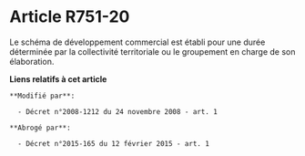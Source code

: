 # Article R751-20

Le schéma de développement commercial est établi pour une durée déterminée par la collectivité territoriale ou le groupement
en charge de son élaboration.

**Liens relatifs à cet article**

	**Modifié par**:

	  - Décret n°2008-1212 du 24 novembre 2008 - art. 1

	**Abrogé par**:

	  - Décret n°2015-165 du 12 février 2015 - art. 1
